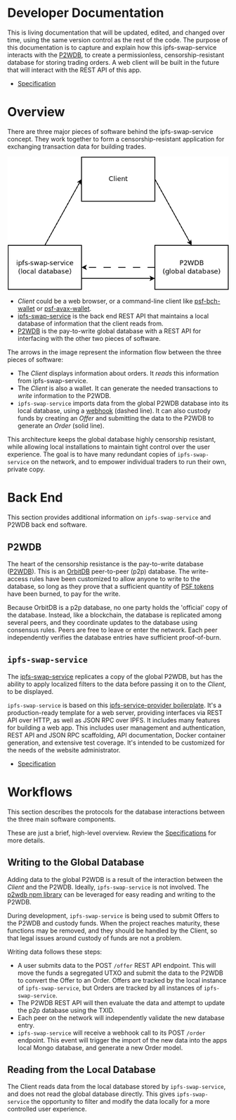 # Developer Documentation

This is living documentation that will be updated, edited, and changed over time, using the same version control as the rest of the code. The purpose of this documentation is to capture and explain how this ipfs-swap-service interacts with the [P2WDB](https://github.com/Permissionless-Software-Foundation/ipfs-p2wdb-service), to create a permissionless, censorship-resistant database for storing trading orders. A web client will be built in the future that will interact with the REST API of this app.

- [Specification](./specification.md)

# Overview

There are three major pieces of software behind the ipfs-swap-service concept. They work together to form a censorship-resistant application for exchanging transaction data for building trades.

![ipfs-swap-service major subcomponents](./diagrams/software-interaction.png)

- _Client_ could be a web browser, or a command-line client like [psf-bch-wallet](https://github.com/Permissionless-Software-Foundation/psf-bch-wallet) or [psf-avax-wallet](https://github.com/Permissionless-Software-Foundation/psf-avax-wallet).
- [ipfs-swap-service](https://github.com/christroutner/ipfs-swap-service) is the back end REST API that maintains a local database of information that the client reads from.
- [P2WDB](https://github.com/Permissionless-Software-Foundation/ipfs-p2wdb-service) is the pay-to-write global database with a REST API for interfacing with the other two pieces of software.

The arrows in the image represent the information flow between the three pieces of software:

- The _Client_ displays information about orders. It _reads_ this information from ipfs-swap-service.
- The _Client_ is also a wallet. It can generate the needed transactions to _write_ information to the P2WDB.
- `ipfs-swap-service` imports data from the global P2WDB database into its local database, using a [webhook](https://en.wikipedia.org/wiki/Webhook) (dashed line). It can also custody funds by creating an _Offer_ and submitting the data to the P2WDB to generate an _Order_ (solid line).

This architecture keeps the global database highly censorship resistant, while allowing local installations to maintain tight control over the user experience. The goal is to have many redundant copies of `ipfs-swap-service` on the network, and to empower individual traders to run their own, private copy.

# Back End

This section provides additional information on `ipfs-swap-service` and P2WDB back end software.

## P2WDB

The heart of the censorship resistance is the pay-to-write database ([P2WDB](https://github.com/Permissionless-Software-Foundation/ipfs-p2wdb-service)). This is an [OrbitDB](https://orbitdb.org/) peer-to-peer (p2p) database. The write-access rules have been customized to allow anyone to write to the database, so long as they prove that a sufficient quantity of [PSF tokens](https://psfoundation.cash) have been burned, to pay for the write.

Because OrbitDB is a p2p database, no one party holds the 'official' copy of the database. Instead, like a blockchain, the database is replicated among several peers, and they coordinate updates to the database using consensus rules. Peers are free to leave or enter the network. Each peer independently verifies the database entries have sufficient proof-of-burn.

## `ipfs-swap-service`

The [ipfs-swap-service](https://github.com/christroutner/ipfs-swap-service) replicates a copy of the global P2WDB, but has the ability to apply localized filters to the data before passing it on to the _Client_, to be displayed.

`ipfs-swap-service` is based on this [ipfs-service-provider boilerplate](https://github.com/Permissionless-Software-Foundation/ipfs-service-provider). It's a production-ready template for a web server, providing interfaces via REST API over HTTP, as well as JSON RPC over IPFS. It includes many features for building a web app. This includes user management and authentication, REST API and JSON RPC scaffolding, API documentation, Docker container generation, and extensive test coverage. It's intended to be customized for the needs of the website administrator.

- [Specification](./specification.md)

# Workflows

This section describes the protocols for the database interactions between the three main software components.

These are just a brief, high-level overview. Review the [Specifications](./specification.md) for more details.

## Writing to the Global Database

Adding data to the global P2WDB is a result of the interaction between the _Client_ and the P2WDB. Ideally, `ipfs-swap-service` is not involved. The [p2wdb npm library](https://www.npmjs.com/package/p2wdb) can be leveraged for easy reading and writing to the P2WDB.

During development, `ipfs-swap-service` is being used to submit Offers to the P2WDB and custody funds. When the project reaches maturity, these functions may be removed, and they should be handled by the Client, so that legal issues around custody of funds are not a problem.

Writing data follows these steps:

- A user submits data to the POST `/offer` REST API endpoint. This will move the funds a segregated UTXO and submit the data to the P2WDB to convert the Offer to an Order. Offers are tracked by the local instance of `ipfs-swap-service`, but Orders are tracked by all instances of `ipfs-swap-service`.
- The P2WDB REST API will then evaluate the data and attempt to update the p2p database using the TXID.
- Each peer on the network will independently validate the new database entry.
- `ipfs-swap-service` will receive a webhook call to its POST `/order` endpoint. This event will trigger the import of the new data into the apps local Mongo database, and generate a new Order model.

## Reading from the Local Database

The Client reads data from the local database stored by `ipfs-swap-service`, and does not read the global database directly. This gives `ipfs-swap-service` the opportunity to filter and modify the data locally for a more controlled user experience.
